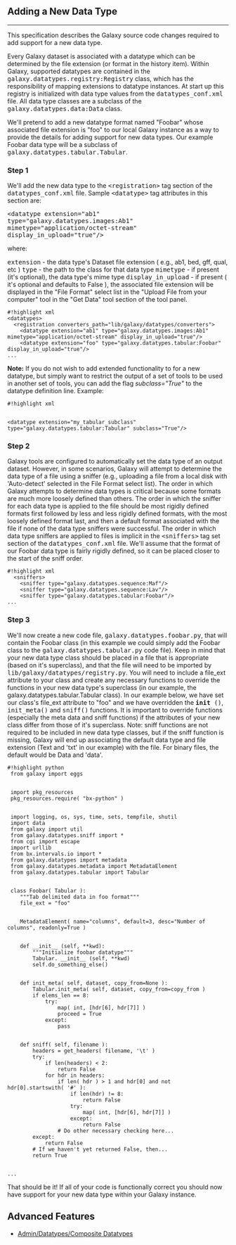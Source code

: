  

## Adding a New Data Type

* * *

This specification describes the Galaxy source code changes required to add support for a new data type.

Every Galaxy dataset is associated with a datatype which can be determined by the file extension (or format in the history item). Within Galaxy, supported datatypes are contained in the <tt>galaxy.datatypes.registry:Registry</tt> class, which has the responsibility of mapping extensions to datatype instances. At start up this registry is initialized with data type values from the <tt>datatypes_conf.xml</tt> file. All data type classes are a subclass of the <tt>galaxy.datatypes.data:Data</tt> class.

We'll pretend to add a new datatype format named "Foobar" whose associated file extension is "foo" to our local Galaxy instance as a way to provide the details for adding support for new data types. Our example Foobar data type will be a subclass of <tt>galaxy.datatypes.tabular.Tabular</tt>.

### Step 1

We'll add the new data type to the <tt>&lt;registration&gt;</tt> tag section of the <tt>datatypes_conf.xml</tt> file. Sample <tt>&lt;datatype&gt;</tt> tag attributes in this section are:

<tt>&lt;datatype extension="ab1" type="galaxy.datatypes.images:Ab1" mimetype="application/octet-stream" display_in_upload="true"/&gt;</tt>

where:

<tt>extension</tt> - the data type's Dataset file extension ( e.g., ab1, bed, gff, qual, etc ) <tt>type</tt> - the path to the class for that data type <tt>mimetype</tt> - if present (it's optional), the data type's mime type <tt>display_in_upload</tt> - if present ( it's optional and defaults to False ), the associated file extension will be displayed in the "File Format" select list in the "Upload File from your computer" tool in the "Get Data" tool section of the tool panel.

```
#!highlight xml
<datatypes>
  <registration converters_path="lib/galaxy/datatypes/converters">
    <datatype extension="ab1" type="galaxy.datatypes.images:Ab1" mimetype="application/octet-stream" display_in_upload="true"/>
    <datatype extension="foo" type="galaxy.datatypes.tabular:Foobar" display_in_upload="true"/>
...
```

**Note:** If you do not wish to add extended functionality to for a new datatype, but simply want to restrict the output of a set of tools to be used in another set of tools, you can add the flag _subclass="True"_ to the datatype definition line. Example:

```
#!highlight xml


<datatype extension="my_tabular_subclass" type="galaxy.datatypes.tabular:Tabular" subclass="True"/>
```

### Step 2

Galaxy tools are configured to automatically set the data type of an output dataset. However, in some scenarios, Galaxy will attempt to determine the data type of a file using a sniffer (e.g., uploading a file from a local disk with 'Auto-detect' selected in the File Format select list). The order in which Galaxy attempts to determine data types is critical because some formats are much more loosely defined than others. The order in which the sniffer for each data type is applied to the file should be most rigidly defined formats first followed by less and less rigidly defined formats, with the most loosely defined format last, and then a default format associated with the file if none of the data type sniffers were successful. The order in which data type sniffers are applied to files is implicit in the <tt>&lt;sniffers&gt;</tt> tag set section of the <tt>datatypes_conf.xml</tt> file. We'll assume that the format of our Foobar data type is fairly rigidly defined, so it can be placed closer to the start of the sniff order.

```
#!highlight xml
  <sniffers>
    <sniffer type="galaxy.datatypes.sequence:Maf"/>
    <sniffer type="galaxy.datatypes.sequence:Lav"/>
    <sniffer type="galaxy.datatypes.tabular:Foobar"/>
...
```

### Step 3

We'll now create a new code file, <tt>galaxy.datatypes.foobar.py</tt>, that will contain the Foobar class (in this example we could simply add the Foobar class to the <tt>galaxy.datatypes.tabular.py</tt> code file). Keep in mind that your new data type class should be placed in a file that is appropriate (based on it's superclass), and that the file will need to be imported by <tt>lib/galaxy/datatypes/registry.py</tt>. You will need to include a file\_ext attribute to your class and create any necessary functions to override the functions in your new data type's superclass (in our example, the galaxy.datatypes.tabular.Tabular class). In our example below, we have set our class's file\_ext attribute to "foo" and we have overridden the <tt> __init__ ()</tt>, <tt>init_meta()</tt> and <tt>sniff()</tt> functions. It is important to override functions (especially the meta data and sniff functions) if the attributes of your new class differ from those of it's superclass. Note: sniff functions are not required to be included in new data type classes, but if the sniff function is missing, Galaxy will end up associating the default data type and file extension (Text and 'txt' in our example) with the file. For binary files, the default would be Data and 'data'.

```
#!highlight python
 from galaxy import eggs


 import pkg_resources
 pkg_resources.require( "bx-python" )


 import logging, os, sys, time, sets, tempfile, shutil
 import data
 from galaxy import util
 from galaxy.datatypes.sniff import *
 from cgi import escape
 import urllib
 from bx.intervals.io import *
 from galaxy.datatypes import metadata
 from galaxy.datatypes.metadata import MetadataElement
 from galaxy.datatypes.tabular import Tabular


 class Foobar( Tabular ):
    """Tab delimited data in foo format"""
    file_ext = "foo"


    MetadataElement( name="columns", default=3, desc="Number of columns", readonly=True )


    def __init__ (self, **kwd):
        """Initialize foobar datatype"""
        Tabular. __init__ (self, **kwd)
        self.do_something_else()


    def init_meta( self, dataset, copy_from=None ):
        Tabular.init_meta( self, dataset, copy_from=copy_from )
        if elems_len == 8:
            try:
                map( int, [hdr[6], hdr[7]] )
                proceed = True
            except:
                pass


    def sniff( self, filename ):
        headers = get_headers( filename, '\t' )   
        try:
            if len(headers) < 2:
                return False
            for hdr in headers:
                if len( hdr ) > 1 and hdr[0] and not hdr[0].startswith( '#' ):
                    if len(hdr) != 8:
                        return False
                    try:
                        map( int, [hdr[6], hdr[7]] )
                    except:
                        return False
                # Do other necessary checking here...
        except:
            return False
        # If we haven't yet returned False, then...
        return True


...
```

That should be it! If all of your code is functionally correct you should now have support for your new data type within your Galaxy instance.

## Advanced Features

- [Admin/Datatypes/Composite Datatypes](Admin%2FDatatypes%2FComposite+Datatypes)
